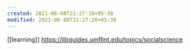 ```yaml
---
created: 2021-06-08T21:27:18+05:30
modified: 2021-06-08T21:27:20+05:30
---
```

[[learning]]
https://libguides.umflint.edu/topics/socialscience

